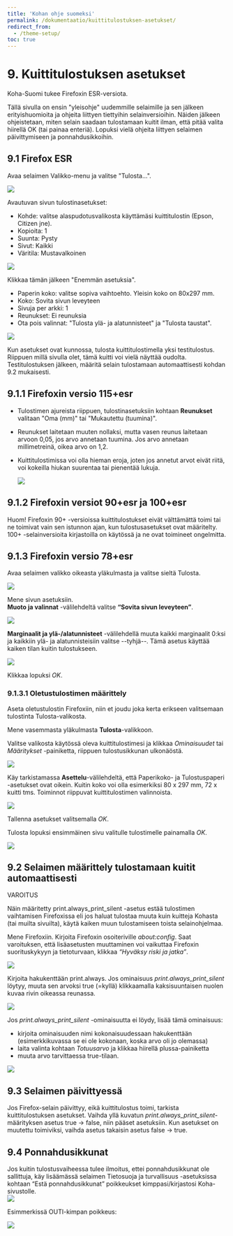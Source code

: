 ```yaml
---
title: 'Kohan ohje suomeksi'
permalink: /dokumentaatio/kuittitulostuksen-asetukset/
redirect_from:
  - /theme-setup/
toc: true
---
```


# 9. Kuittitulostuksen asetukset

Koha-Suomi tukee Firefoxin ESR-versiota.

Tällä sivulla on ensin "yleisohje" uudemmille selaimille ja sen jälkeen erityishuomioita ja ohjeita liittyen tiettyihin selainversioihin. Näiden jälkeen ohjeistetaan, miten selain saadaan tulostamaan kuitit ilman, että pitää valita hiirellä OK (tai painaa enteriä). Lopuksi vielä ohjeita liittyen selaimen päivittymiseen ja ponnahdusikkoihin.

## 9.1 Firefox ESR

Avaa selaimen Valikko-menu ja valitse "Tulosta...".

![](/assets/files/docs/Kuittitulostuksen_asetukset/valikko.PNG)

Avautuvan sivun tulostinasetukset:
- Kohde: valitse alaspudotusvalikosta käyttämäsi kuittitulostin (Epson, Citizen jne).
- Kopioita: 1
- Suunta: Pysty
- Sivut: Kaikki
- Väritila: Mustavalkoinen

![](/assets/files/docs/Kuittitulostuksen_asetukset/Tulosta_asetukset1.PNG)

Klikkaa tämän jälkeen "Enemmän asetuksia".
- Paperin koko: valitse sopiva vaihtoehto. Yleisin koko on 80x297 mm.
- Koko: Sovita sivun leveyteen
- Sivuja per arkki: 1
- Reunukset: Ei reunuksia
- Ota pois valinnat: "Tulosta ylä- ja alatunnisteet" ja "Tulosta taustat".

![](/assets/files/docs/Kuittitulostuksen_asetukset/Tulosta_asetukset2.PNG)

Kun asetukset ovat kunnossa, tulosta kuittitulostimella yksi testitulostus. 
Riippuen millä sivulla olet, tämä kuitti voi vielä näyttää oudolta. 
Testitulostuksen jälkeen, määritä selain tulostamaan automaattisesti kohdan 9.2 mukaisesti.

## 9.1.1 Firefoxin versio 115+esr

- Tulostimen ajureista riippuen, tulostinasetuksiin kohtaan **Reunukset** valitaan "Oma (mm)" tai "Mukautettu (tuumina)".
- Reunukset laitetaan muuten nollaksi, mutta vasen reunus laitetaan arvoon 0,05, jos arvo annetaan tuumina. Jos arvo annetaan millimetreinä, oikea arvo on 1,2.
- Kuittitulostimissa voi olla hieman eroja, joten jos annetut arvot eivät riitä, voi kokeilla hiukan suurentaa tai pienentää lukuja.

  ![](/assets/files/docs/Kuittitulostuksen_asetukset/tulostinasetukset.PNG)

## 9.1.2 Firefoxin versiot 90+esr ja 100+esr

Huom! Firefoxin 90+ -versioissa kuittitulostukset eivät välttämättä toimi tai ne toimivat vain sen istunnon ajan, kun tulostusasetukset ovat määritelty. 
100+ -selainversioita kirjastoilla on käytössä ja ne ovat toimineet ongelmitta.

## 9.1.3 Firefoxin versio 78+esr

Avaa selaimen valikko oikeasta yläkulmasta ja valitse sieltä Tulosta.

![](/assets/files/docs/Kuittitulostuksen_asetukset/printer1.png)

Mene sivun asetuksiin.  
**Muoto ja valinnat** -välilehdeltä valitse **“Sovita sivun leveyteen”**.

![](/assets/files/docs/Kuittitulostuksen_asetukset/tulostin2.png)

**Marginaalit ja ylä-/alatunnisteet** -välilehdellä muuta kaikki marginaalit
0:ksi ja kaikkiin ylä- ja alatunnisteisiin valitse --tyhjä--. Tämä asetus
käyttää kaiken tilan kuitin tulostukseen.

![](/assets/files/docs/Kuittitulostuksen_asetukset/tulostin3.png)

Klikkaa lopuksi _OK_.

### 9.1.3.1 Oletustulostimen määrittely

Aseta oletustulostin Firefoxiin, niin et joudu joka kerta erikseen valitsemaan
tulostinta Tulosta-valikosta.

Mene vasemmasta yläkulmasta **Tulosta**-valikkoon.

Valitse valikosta käytössä oleva kuittitulostimesi ja klikkaa
_Ominaisuudet_ tai _Määritykset_ -painiketta, riippuen tulostusikkunan
ulkonäöstä.

![](/assets/files/docs/Kuittitulostuksen_asetukset/printer3.png)

Käy tarkistamassa **Asettelu**-välilehdeltä, että Paperikoko- ja
Tulostuspaperi -asetukset ovat oikein. Kuitin koko voi olla esimerkiksi 80 x 297 mm, 
72 x kuitti tms. Toiminnot riippuvat kuittitulostimen valinnoista.

![](/assets/files/docs/Kuittitulostuksen_asetukset/printer2.png)

Tallenna asetukset valitsemalla _OK_.

Tulosta lopuksi ensimmäinen sivu valitulle tulostimelle painamalla _OK_.

![](/assets/files/docs/Kuittitulostuksen_asetukset/printer4.png)


## 9.2 Selaimen määrittely tulostamaan kuitit automaattisesti

VAROITUS

Näin määritetty print.always_print_silent -asetus estää tulostimen vaihtamisen Firefoxissa eli jos haluat tulostaa muuta kuin kuitteja Kohasta (tai muilta sivuilta), käytä kaiken muun tulostamiseen toista selainohjelmaa.

Mene Firefoxiin. Kirjoita Firefoxin osoiteriville _about:config_. Saat varoituksen, että lisäasetusten muuttaminen voi vaikuttaa Firefoxin suorituskykyyn ja tietoturvaan, klikkaa _“Hyväksy riski ja jatka”_.

![](/assets/files/docs/Kuittitulostuksen_asetukset/printer5.png)

Kirjoita hakukenttään print.always. Jos ominaisuus _print.always_print_silent_ löytyy, muuta sen arvoksi true (=kyllä) klikkaamalla kaksisuuntaisen nuolen kuvaa rivin oikeassa reunassa.

![](/assets/files/docs/Kuittitulostuksen_asetukset/printer6.png)

Jos _print.always_print_silent_ -ominaisuutta ei löydy, lisää tämä ominaisuus:

- kirjoita ominaisuuden nimi kokonaisuudessaan hakukenttään (esimerkkikuvassa se ei ole kokonaan, koska arvo oli jo olemassa)
- laita valinta kohtaan _Totuusarvo_ ja klikkaa hiirellä plussa-painiketta
- muuta arvo tarvittaessa true-tilaan.

![](/assets/files/docs/Kuittitulostuksen_asetukset/tulostin8.png)



## 9.3 Selaimen päivittyessä

Jos Firefox-selain päivittyy, eikä kuittitulostus toimi, tarkista
kuittitulostuksen asetukset. Vaihda yllä kuvatun
_print.always_print_silent_-määrityksen asetus true -> false, niin pääset asetuksiin. Kun asetukset on muutettu toimiviksi, vaihda asetus takaisin asetus false -> true.


## 9.4 Ponnahdusikkunat

Jos kuitin tulostusvaiheessa tulee ilmoitus, ettei ponnahdusikkunat ole
sallittuja, käy lisäämässä selaimen Tietosuoja ja turvallisuus
-asetuksissa kohtaan “Estä ponnahdusikkunat” poikkeukset
kimppasi/kirjastosi Koha-sivustolle.  
![](/assets/files/docs/Kuittitulostuksen_asetukset/ponnahdusikkuna.PNG)

Esimmerkissä OUTI-kimpan poikkeus:

![](/assets/files/docs/Kuittitulostuksen_asetukset/sallitut_sivustot2.PNG)

